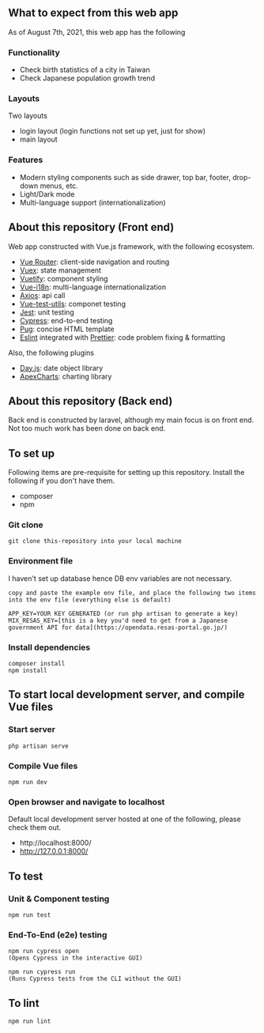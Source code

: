 ## What to expect from this web app

As of August 7th, 2021, this web app has the following

### Functionality

- Check birth statistics of a city in Taiwan
- Check Japanese population growth trend

### Layouts

Two layouts
- login layout (login functions not set up yet, just for show)
- main layout

### Features

- Modern styling components such as side drawer, top bar, footer, drop-down menus, etc.
- Light/Dark mode
- Multi-language support (internationalization)

## About this repository (Front end)

Web app constructed with Vue.js framework, with the following ecosystem.

- [Vue Router](https://router.vuejs.org/): client-side navigation and routing
- [Vuex](https://vuex.vuejs.org/): state management
- [Vuetify](https://vuetifyjs.com/en/): component styling
- [Vue-i18n](https://kazupon.github.io/vue-i18n/): multi-language internationalization
- [Axios](https://axios-http.com/): api call
- [Vue-test-utils](https://vue-test-utils.vuejs.org/): componet testing
- [Jest](https://jestjs.io/): unit testing
- [Cypress](https://www.cypress.io/): end-to-end testing
- [Pug](https://pugjs.org/api/getting-started.html): concise HTML template
- [Eslint](https://eslint.org/) integrated with [Prettier](https://prettier.io/): code problem fixing & formatting

Also, the following plugins

- [Day.js](https://day.js.org/): date object library
- [ApexCharts](https://apexcharts.com/): charting library

## About this repository (Back end)

Back end is constructed by laravel, although my main focus is on front end. Not too much work has been done on back end.

## To set up

Following items are pre-requisite for setting up this repository. Install the following if you don't have them.

- composer
- npm

### Git clone

```
git clone this-repository into your local machine
```

### Environment file

I haven't set up database hence DB env variables are not necessary.

```
copy and paste the example env file, and place the following two items into the env file (everything else is default)

APP_KEY=YOUR KEY GENERATED (or run php artisan to generate a key)
MIX_RESAS_KEY=[this is a key you'd need to get from a Japanese government API for data](https://opendata.resas-portal.go.jp/)
```

### Install dependencies

```
composer install
npm install
```

## To start local development server, and compile Vue files

### Start server

```
php artisan serve
```

### Compile Vue files

```
npm run dev
```

### Open browser and navigate to localhost

Default local development server hosted at one of the following, please check them out.

- http://localhost:8000/
- http://127.0.0.1:8000/

## To test

### Unit & Component testing

```
npm run test
```

### End-To-End (e2e) testing

```
npm run cypress open
(Opens Cypress in the interactive GUI)

npm run cypress run
(Runs Cypress tests from the CLI without the GUI)
```

## To lint

```
npm run lint
```